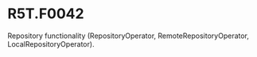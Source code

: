 # R5T.F0042
Repository functionality (RepositoryOperator, RemoteRepositoryOperator, LocalRepositoryOperator).